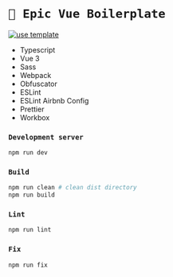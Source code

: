 # `🌵 Epic Vue Boilerplate`

[![use template](https://img.shields.io/badge/-use%20template-gree?style=for-the-badge)](../../generate)

- Typescript
- Vue 3
- Sass
- Webpack
- Obfuscator
- ESLint
- ESLint Airbnb Config
- Prettier
- Workbox

### `Development server`

```bash
npm run dev
```

### `Build`

```bash
npm run clean # clean dist directory
npm run build
```

### `Lint`

```bash
npm run lint
```

### `Fix`

```bash
npm run fix
```
